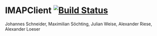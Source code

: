 # IMAPClient [![Build Status](https://travis-ci.org/hpi-swa-teaching/IMAPClient.svg?branch=master)](https://travis-ci.org/hpi-swa-teaching/IMAPClient)

Johannes Schneider, Maximilian Söchting, Julian Weise, Alexander Riese, Alexander Loeser
